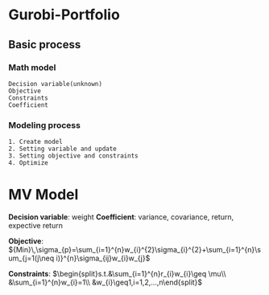 # Gurobi-Portfolio
## Basic process

### Math model
    Decision variable(unknown)
    Objective 
    Constraints
    Coefficient
### Modeling process
    1. Create model
    2. Setting variable and update
    3. Setting objective and constraints
    4. Optimize
# MV Model
**Decision variable**: weight
**Coefficient**: variance, covariance, return, expective return
    
**Objective**: 
${Min}\,\sigma_{p}=\sum_{i=1}^{n}w_{i}^{2}\sigma_{i}^{2}+\sum_{i=1}^{n}\sum_{j=1(j\neq i)}^{n}\sigma_{ij}w_{i}w_{j}$

**Constraints**: 
$\begin{split}s.t.&\sum_{i=1}^{n}r_{i}w_{i}\geq \mu\\
&\sum_{i=1}^{n}w_{i}=1\\
&w_{i}\geq1,i=1,2,...,n\end{split}$